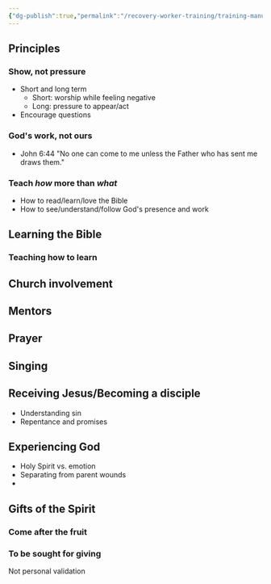 ```yaml
---
{"dg-publish":true,"permalink":"/recovery-worker-training/training-manual/healing-and-growth/raising-teens-to-know-jesus/"}
---
```


## Principles
### Show, not pressure
- Short and long term
	- Short: worship while feeling negative
	- Long: pressure to appear/act 
- Encourage questions
### God's work, not ours
- John 6:44 "No one can come to me unless the Father who has sent me draws them."
### Teach *how* more than *what*
- How to read/learn/love the Bible
- How to see/understand/follow God's presence and work
	

## Learning the Bible
### Teaching how to learn 

## Church involvement

## Mentors

## Prayer

## Singing


## Receiving Jesus/Becoming a disciple
- Understanding sin
- Repentance and promises

## Experiencing God
- Holy Spirit vs. emotion
- Separating from parent wounds
- 
## Gifts of the Spirit
### Come after the fruit

### To be sought for giving
Not personal validation

